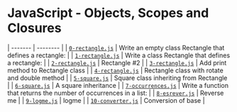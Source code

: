 # JavaScript - Objects, Scopes and Closures
| ------- | -------- |
| [`0-rectangle.js`](0-rectangle.js) | Write an empty class Rectangle that defines a rectangle: |
| [`1-rectangle.js`](1-rectangle.js) | Write a class Rectangle that defines a rectangle: |
| [`2-rectangle.js`](2-rectangle.js) | Rectangle #2 |
| [`3-rectangle.js`](3-rectangle.js) | Add print method to Rectangle class |
| [`4-rectangle.js`](4-rectangle.js) | Rectangle class with rotate and double method |
| [`5-square.js`](5-square.js) | Square class inheriting from Rectangle |
| [`6-square.js`](6-square.js) | A square inheritance |
| [`7-occurrences.js`](7-occurrences.js) | Write a function that returns the number of occurrences in a list: |
| [`8-esrever.js`](8-esrever.js) | Reverse me |
| [`9-logme.js`](9-logme.js) | logme |
| [`10-converter.js`](10-converter.js) | Conversion of base |
